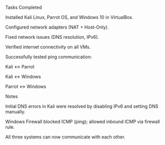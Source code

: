 Tasks Completed

Installed Kali Linux, Parrot OS, and Windows 10 in VirtualBox.

Configured network adapters (NAT + Host-Only).

Fixed network issues (DNS resolution, IPv6).

Verified internet connectivity on all VMs.

Successfully tested ping communication:

Kali ↔ Parrot

Kali ↔ Windows

Parrot ↔ Windows

Notes

Initial DNS errors in Kali were resolved by disabling IPv6 and setting DNS manually.

Windows Firewall blocked ICMP (ping); allowed inbound ICMP via firewall rule.

All three systems can now communicate with each other.